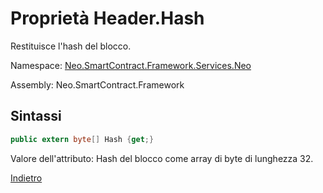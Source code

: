 # Proprietà Header.Hash 

Restituisce l'hash del blocco.

Namespace: [Neo.SmartContract.Framework.Services.Neo](../../neo.md)

Assembly: Neo.SmartContract.Framework

## Sintassi

```c#
public extern byte[] Hash {get;}
```

Valore dell'attributo: Hash del blocco come array di byte di lunghezza 32.



[Indietro](../header.md)
